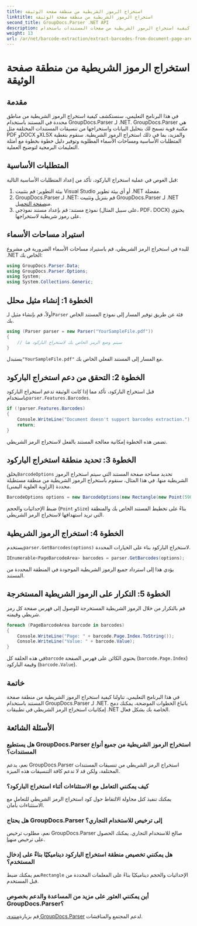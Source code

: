 ```yaml
---
title: استخراج الرموز الشريطية من منطقة صفحة الوثيقة
linktitle: استخراج الرموز الشريطية من منطقة صفحة الوثيقة
second_title: GroupDocs.Parser .NET API
description: تعرف على كيفية استخراج الرموز الشريطية من صفحات المستندات باستخدام GroupDocs.Parser لـ .NET. عزز قدرات معالجة المستندات لديك من خلال هذا البرنامج التعليمي خطوة بخطوة.
weight: 13
url: /ar/net/barcode-extraction/extract-barcodes-from-document-page-area/
---
```


# استخراج الرموز الشريطية من منطقة صفحة الوثيقة

## مقدمة
في هذا البرنامج التعليمي، سنستكشف كيفية استخراج الرموز الشريطية من مناطق محددة في المستند باستخدام GroupDocs.Parser لـ .NET. GroupDocs.Parser هي مكتبة قوية تسمح لك بتحليل البيانات واستخراجها من تنسيقات المستندات المختلفة مثل PDF وDOCX وXLSX والمزيد، بما في ذلك استخراج الرموز الشريطية. سنقوم بتغطية المتطلبات الأساسية ومساحات الأسماء المطلوبة وتوفير دليل خطوة بخطوة مع أمثلة التعليمات البرمجية لتوضيح العملية.
## المتطلبات الأساسية
قبل الغوص في عملية استخراج الباركود، تأكد من إعداد المتطلبات الأساسية التالية:
1. بيئة التطوير: قم بتثبيت Visual Studio أو أي بيئة تطوير .NET مفضلة.
2.  GroupDocs.Parser لـ .NET: قم بتنزيل وتثبيت GroupDocs.Parser لـ .NET من[صفحة التحميل](https://releases.groupdocs.com/parser/net/).
3. نموذج مستند: قم بإعداد مستند نموذجي (على سبيل المثال، PDF، DOCX) يحتوي على رموز شريطية لاستخراجها.

## استيراد مساحات الأسماء
للبدء في استخراج الرمز الشريطي، قم باستيراد مساحات الأسماء الضرورية في مشروع .NET الخاص بك:
```csharp
using GroupDocs.Parser.Data;
using GroupDocs.Parser.Options;
using System;
using System.Collections.Generic;
```
## الخطوة 1: إنشاء مثيل محلل
 أولاً، قم بإنشاء مثيل لـ`Parser` فئة عن طريق توفير المسار إلى نموذج المستند الخاص بك.
```csharp
using (Parser parser = new Parser("YourSampleFile.pdf"))
{
    // سيتم وضع الرمز الخاص بك لاستخراج الباركود هنا
}
```
 يستبدل`"YourSampleFile.pdf"` مع المسار إلى المستند الفعلي الخاص بك.
## الخطوة 2: التحقق من دعم استخراج الباركود
 قبل استخراج الباركود، تأكد مما إذا كانت الوثيقة تدعم استخراج الباركود باستخدام`parser.Features.Barcodes`.
```csharp
if (!parser.Features.Barcodes)
{
    Console.WriteLine("Document doesn't support barcodes extraction.");
    return;
}
```
تضمن هذه الخطوة إمكانية معالجة المستند بالفعل لاستخراج الرمز الشريطي.
## الخطوة 3: تحديد منطقة استخراج الباركود
 يخلق`BarcodeOptions` تحديد مساحة صفحة المستند التي سيتم استخراج الرموز الشريطية منها. في هذا المثال، سنقوم باستخراج الرموز الشريطية من منطقة مستطيلة محددة (الزاوية العلوية اليمنى).
```csharp
BarcodeOptions options = new BarcodeOptions(new Rectangle(new Point(590, 80), new Size(150, 150)));
```
ضبط الإحداثيات والحجم (`Point` و`Size`) بناءً على تخطيط المستند الخاص بك والمنطقة التي تريد استهدافها لاستخراج الرمز الشريطي.
## الخطوة 4: استخراج الرموز الشريطية
 يستخدم`parser.GetBarcodes(options)` لاستخراج الباركود بناء على الخيارات المحددة.
```csharp
IEnumerable<PageBarcodeArea> barcodes = parser.GetBarcodes(options);
```
يؤدي هذا إلى استرداد جميع الرموز الشريطية الموجودة في المنطقة المحددة من المستند.
## الخطوة 5: التكرار على الرموز الشريطية المستخرجة
قم بالتكرار من خلال الرموز الشريطية المستخرجة للوصول إلى فهرس صفحة كل رمز شريطي وقيمته.
```csharp
foreach (PageBarcodeArea barcode in barcodes)
{
    Console.WriteLine("Page: " + barcode.Page.Index.ToString());
    Console.WriteLine("Value: " + barcode.Value);
}
```
 في هذه الحلقة كل`barcode` يحتوي الكائن على فهرس الصفحة (`barcode.Page.Index`) وقيمة الباركود (`barcode.Value`).

## خاتمة
في هذا البرنامج التعليمي، تناولنا كيفية استخراج الرموز الشريطية من منطقة صفحة المستند باستخدام GroupDocs.Parser لـ .NET. باتباع الخطوات الموضحة، يمكنك دمج إمكانيات استخراج الرمز الشريطي في تطبيقات .NET الخاصة بك بشكل فعال.

## الأسئلة الشائعة
### هل يستطيع GroupDocs.Parser استخراج الرموز الشريطية من جميع أنواع المستندات؟
نعم، يدعم GroupDocs.Parser استخراج الرمز الشريطي من تنسيقات المستندات المختلفة، ولكن قد لا تدعم كافة التنسيقات هذه الميزة.
### كيف يمكنني التعامل مع الاستثناءات أثناء استخراج الباركود؟
يمكنك تنفيذ كتل محاولة الالتقاط حول كود استخراج الرمز الشريطي للتعامل مع الاستثناءات بأمان.
### هل يحتاج GroupDocs.Parser إلى ترخيص للاستخدام التجاري؟
نعم، مطلوب ترخيص GroupDocs.Parser صالح للاستخدام التجاري. يمكنك الحصول على ترخيص من[هنا](https://purchase.groupdocs.com/buy).
### هل يمكنني تخصيص منطقة استخراج الباركود ديناميكيًا بناءً على إدخال المستخدم؟
 نعم يمكنك ضبط`Rectangle` الإحداثيات والحجم ديناميكيًا بناءً على المعلمات المحددة من قبل المستخدم.
### أين يمكنني العثور على مزيد من المساعدة والدعم بخصوص GroupDocs.Parser؟
 قم بزيارة[منتدى GroupDocs.Parser](https://forum.groupdocs.com/c/parser/17) لدعم المجتمع والمناقشات.
